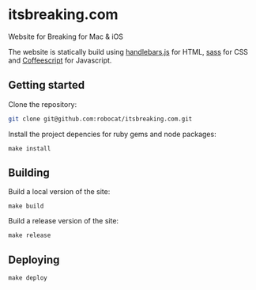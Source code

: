# itsbreaking.com
Website for Breaking for Mac &amp; iOS

The website is statically build using [handlebars.js](http://handlebarsjs.com/) for HTML, [sass](http://sass-lang.com/) for CSS and [Coffeescript](http://coffeescript.org/) for Javascript.


## Getting started

Clone the repository:

```bash
git clone git@github.com:robocat/itsbreaking.com.git
```

Install the project depencies for ruby gems and node packages:

```
make install
```

## Building

Build a local version of the site:

```
make build
```

Build a release version of the site:

```
make release
```

## Deploying

```
make deploy
```
